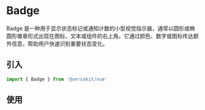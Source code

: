 # Badge

Badge 是一种用于显示状态标记或通知计数的小型视觉指示器，通常以圆形或椭圆形徽章形式出现在图标、文本或组件的右上角。它通过颜色、数字或图标传达额外信息，帮助用户快速识别重要状态变化。

<Link link="https://versakit.github.io/Versakit-Vue/storybook/?path=/story/%E7%BB%84%E4%BB%B6-badge-%E5%BE%BD%E7%AB%A0--basic"/>

## 引入

```typescript
import { Badge } from '@versakit/vue'
```

## 使用

<demo vue="./example/index.vue" />
